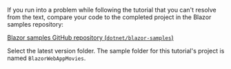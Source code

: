 If you run into a problem while following the tutorial that you can't resolve from the text, compare your code to the completed project in the Blazor samples repository:

[Blazor samples GitHub repository (`dotnet/blazor-samples`)](https://github.com/dotnet/blazor-samples)

Select the latest version folder. The sample folder for this tutorial's project is named `BlazorWebAppMovies`.

